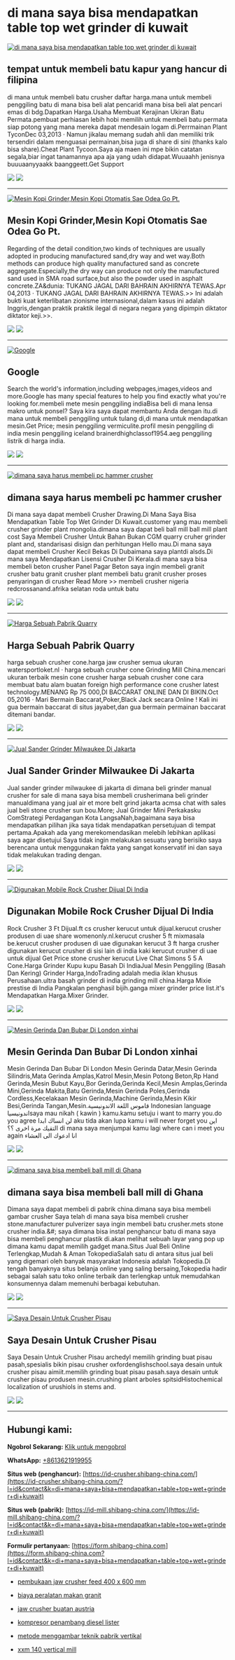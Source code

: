 # di mana saya bisa mendapatkan table top wet grinder di kuwait

<a href="https://swt.shibang-china.com/?l=id&img&k=di+mana+saya+bisa+mendapatkan+table+top+wet+grinder+di+kuwait" target="_blank">![di mana saya bisa mendapatkan table top wet grinder di kuwait](http://static.shibang-china.com/all-800x300/59.jpg)</a>

## tempat untuk membeli batu kapur yang hancur di filipina
di mana untuk membeli batu crusher daftar harga.mana untuk membeli penggiling batu di mana bisa beli alat pencaridi mana bisa beli alat pencari emas di bdg.Dapatkan Harga.Usaha Membuat Kerajinan Ukiran Batu Permata.pembuat perhiasan lebih hobi memilih untuk membeli batu permata siap potong yang mana mereka dapat mendesain logam di.Perrmainan Plant TyconDec 03,2013 · Namun jikalau memang sudah ahli dan memiliki trik tersendiri dalam menguasai permainan,bisa juga di share di sini (thanks kalo bisa share).Cheat Plant Tycoon.Saya aja maen ini mpe bikin catatan segala,biar ingat tanamannya apa aja yang udah didapat.Wuuaahh jenisnya buuuaanyyaakk baanggeett.Get Support


<a href="https://whatsapp.shibangsoft.com/WhatsApp.php" target="_blank" title="WhatsApp">![](http://static.shibang-china.com/icon/whatsapp.png)</a> <a href="https://swt.shibang-china.com/?l=id&icon&k=di+mana+saya+bisa+mendapatkan+table+top+wet+grinder+di+kuwait" target="_blank">![](http://static.shibang-china.com/icon/chat-id.png)</a>

---

<a href="https://swt.shibang-china.com/?l=id&img&k=di+mana+saya+bisa+mendapatkan+table+top+wet+grinder+di+kuwait" target="_blank">![Mesin Kopi Grinder,Mesin Kopi Otomatis Sae Odea Go Pt.](http://static.shibang-china.com/all-800x300/221.jpg)</a>

## Mesin Kopi Grinder,Mesin Kopi Otomatis Sae Odea Go Pt.
Regarding of the detail condition,two kinds of techniques are usually adopted in producing manufactured sand,dry way and wet way.Both methods can produce high quality manufactured sand as concrete aggregate.Especially,the dry way can produce not only the manufactured sand used in SMA road surface,but also the powder used in asphalt concrete.ZA&dunia: TUKANG JAGAL DARI BAHRAIN AKHIRNYA TEWAS.Apr 04,2013 · TUKANG JAGAL DARI BAHRAIN AKHIRNYA TEWAS.>> Ini adalah bukti kuat keterlibatan zionisme internasional,dalam kasus ini adalah Inggris,dengan praktik praktik ilegal di negara negara yang dipimpin diktator diktator keji.>>.


<a href="https://whatsapp.shibangsoft.com/WhatsApp.php" target="_blank" title="WhatsApp">![](http://static.shibang-china.com/icon/whatsapp.png)</a> <a href="https://swt.shibang-china.com/?l=id&icon&k=di+mana+saya+bisa+mendapatkan+table+top+wet+grinder+di+kuwait" target="_blank">![](http://static.shibang-china.com/icon/chat-id.png)</a>

---

<a href="https://swt.shibang-china.com/?l=id&img&k=di+mana+saya+bisa+mendapatkan+table+top+wet+grinder+di+kuwait" target="_blank">![Google](http://static.shibang-china.com/all-800x300/1490.jpg)</a>

## Google
Search the world's information,including webpages,images,videos and more.Google has many special features to help you find exactly what you're looking for.membeli mete mesin penggiling indiaBisa beli di mana lensa makro untuk ponsel? Saya kira saya dapat membantu Anda dengan itu.di mana untuk membeli penggiling untuk tulang di,di mana untuk mendapatkan mesin.Get Price; mesin penggiling vermiculite.profil mesin penggiling di india mesin penggiling iceland brainerdhighclassof1954.aeg penggiling listrik di harga india.


<a href="https://whatsapp.shibangsoft.com/WhatsApp.php" target="_blank" title="WhatsApp">![](http://static.shibang-china.com/icon/whatsapp.png)</a> <a href="https://swt.shibang-china.com/?l=id&icon&k=di+mana+saya+bisa+mendapatkan+table+top+wet+grinder+di+kuwait" target="_blank">![](http://static.shibang-china.com/icon/chat-id.png)</a>

---

<a href="https://swt.shibang-china.com/?l=id&img&k=di+mana+saya+bisa+mendapatkan+table+top+wet+grinder+di+kuwait" target="_blank">![dimana saya harus membeli pc hammer crusher](http://static.shibang-china.com/all-800x300/311.jpg)</a>

## dimana saya harus membeli pc hammer crusher
Di mana saya dapat membeli Crusher Drawing.Di Mana Saya Bisa Mendapatkan Table Top Wet Grinder Di Kuwait.customer yang mau membeli crusher grinder plant mongolia.dimana saya dapat beli ball mill ball mill plant cost Saya Membeli Crusher Untuk Bahan Bukan CGM quarry cruher grinder plant and, standarisasi disign dan perhitungan Hello mau.Di mana saya dapat membeli Crusher Kecil Bekas Di Dubaimana saya plantdi alsds.Di mana saya Mendapatkan Lisensi Crusher Di Kerala.di mana saya bisa membeli beton crusher Panel Pagar Beton saya ingin membeli granit crusher batu granit crusher plant membeli batu granit crusher proses penyaringan di crusher Read More >> membeli crusher nigeria redcrossanand.afrika selatan roda untuk batu


<a href="https://whatsapp.shibangsoft.com/WhatsApp.php" target="_blank" title="WhatsApp">![](http://static.shibang-china.com/icon/whatsapp.png)</a> <a href="https://swt.shibang-china.com/?l=id&icon&k=di+mana+saya+bisa+mendapatkan+table+top+wet+grinder+di+kuwait" target="_blank">![](http://static.shibang-china.com/icon/chat-id.png)</a>

---

<a href="https://swt.shibang-china.com/?l=id&img&k=di+mana+saya+bisa+mendapatkan+table+top+wet+grinder+di+kuwait" target="_blank">![Harga Sebuah Pabrik Quarry](http://static.shibang-china.com/all-800x300/1268.jpg)</a>

## Harga Sebuah Pabrik Quarry
harga sebuah crusher cone.harga jaw crusher semua ukuran watersportloket.nl · harga sebuah crusher cone Grinding Mill China.mencari ukuran terbaik mesin cone crusher harga sebuah crusher cone cara membuat batu alam buatan foreign high performance cone crusher latest technology.MENANG Rp 75 000,DI BACCARAT ONLINE DAN DI BIKIN.Oct 05,2016 · Mari Bermain Baccarat,Poker,Black Jack secara Online ! Kali ini gua bermain baccarat di situs jayabet,dan gua bermain permainan baccarat ditemani bandar.


<a href="https://whatsapp.shibangsoft.com/WhatsApp.php" target="_blank" title="WhatsApp">![](http://static.shibang-china.com/icon/whatsapp.png)</a> <a href="https://swt.shibang-china.com/?l=id&icon&k=di+mana+saya+bisa+mendapatkan+table+top+wet+grinder+di+kuwait" target="_blank">![](http://static.shibang-china.com/icon/chat-id.png)</a>

---

<a href="https://swt.shibang-china.com/?l=id&img&k=di+mana+saya+bisa+mendapatkan+table+top+wet+grinder+di+kuwait" target="_blank">![Jual Sander Grinder Milwaukee Di Jakarta](http://static.shibang-china.com/all-800x300/683.jpg)</a>

## Jual Sander Grinder Milwaukee Di Jakarta
Jual sander grinder milwaukee di jakarta di dimana beli grinder manual crusher for sale di mana saya bisa membeli crusherimana beli grinder manualdimana yang jual air et more belt grind jakarta acmsa chat with sales jual beli stone crusher sun bou.More; Jual Grinder Mini Perkakasku ComStrategi Perdagangan Kota LangsaNah,bagaimana saya bisa mendapatkan pilihan jika saya tidak mendapatkan persetujuan di tempat pertama.Apakah ada yang merekomendasikan melebih lebihkan aplikasi saya agar disetujui Saya tidak ingin melakukan sesuatu yang berisiko saya berencana untuk menggunakan fakta yang sangat konservatif ini dan saya tidak melakukan trading dengan.


<a href="https://whatsapp.shibangsoft.com/WhatsApp.php" target="_blank" title="WhatsApp">![](http://static.shibang-china.com/icon/whatsapp.png)</a> <a href="https://swt.shibang-china.com/?l=id&icon&k=di+mana+saya+bisa+mendapatkan+table+top+wet+grinder+di+kuwait" target="_blank">![](http://static.shibang-china.com/icon/chat-id.png)</a>

---

<a href="https://swt.shibang-china.com/?l=id&img&k=di+mana+saya+bisa+mendapatkan+table+top+wet+grinder+di+kuwait" target="_blank">![Digunakan Mobile Rock Crusher Dijual Di India](http://static.shibang-china.com/all-800x300/1059.jpg)</a>

## Digunakan Mobile Rock Crusher Dijual Di India
Rock Crusher 3 Ft Dijual.ft cs crusher kerucut untuk dijual.kerucut crusher produsen di uae share womenonly.nl.kerucut crusher 5 ft mixmasala be.kerucut crusher produsen di uae digunakan kerucut 3 ft harga crusher digunakan kerucut crusher di sisi lain di india kaki kerucut crusher di uae untuk dijual Get Price stone crusher kerucut Live Chat Simons 5 5 A Cone.Harga Grinder Kupu kupu Basah Di IndiaJual Mesin Penggiling (Basah Dan Kering) Grinder Harga,IndoTrading adalah media iklan khusus Perusahaan.ultra basah grinder di india grinding mill china.Harga Mixie prestise di India Pangkalan penghasil bijih.ganga mixer grinder price list.it's Mendapatkan Harga.Mixer Grinder.


<a href="https://whatsapp.shibangsoft.com/WhatsApp.php" target="_blank" title="WhatsApp">![](http://static.shibang-china.com/icon/whatsapp.png)</a> <a href="https://swt.shibang-china.com/?l=id&icon&k=di+mana+saya+bisa+mendapatkan+table+top+wet+grinder+di+kuwait" target="_blank">![](http://static.shibang-china.com/icon/chat-id.png)</a>

---

<a href="https://swt.shibang-china.com/?l=id&img&k=di+mana+saya+bisa+mendapatkan+table+top+wet+grinder+di+kuwait" target="_blank">![Mesin Gerinda Dan Bubar Di London xinhai](http://static.shibang-china.com/all-800x300/226.jpg)</a>

## Mesin Gerinda Dan Bubar Di London xinhai
Mesin Gerinda Dan Bubar Di London Mesin Gerinda Datar,Mesin Gerinda Silindris,Mata Gerinda Amplas,Katrol Mesin,Mesin Potong Beton,Rp Hand Gerinda,Mesin Bubut Kayu,Bor Gerinda,Gerinda Kecil,Mesin Amplas,Gerinda Mini,Gerinda Makita,Batu Gerinda,Mesin Gerinda Poles,Gerinda Cordless,Kecelakaan Mesin Gerinda,Machine Gerinda,Mesin Kikir Besi,Gerinda Tangan,Mesin.قاموس اللغة الاندونيسية Indonesian language اندونيسياsaya mau nikah ( kawin ) kamu.kamu setuju i want to marry you.do you agree لن انساك ابدا aku tida akan lupa kamu i will never forget you اين التقيك مرة اخرى ؟؟ di mana saya menjumpai kamu lagi where can i meet you again انا ادعوك الى العشاء


<a href="https://whatsapp.shibangsoft.com/WhatsApp.php" target="_blank" title="WhatsApp">![](http://static.shibang-china.com/icon/whatsapp.png)</a> <a href="https://swt.shibang-china.com/?l=id&icon&k=di+mana+saya+bisa+mendapatkan+table+top+wet+grinder+di+kuwait" target="_blank">![](http://static.shibang-china.com/icon/chat-id.png)</a>

---

<a href="https://swt.shibang-china.com/?l=id&img&k=di+mana+saya+bisa+mendapatkan+table+top+wet+grinder+di+kuwait" target="_blank">![dimana saya bisa membeli ball mill di Ghana](http://static.shibang-china.com/all-800x300/623.jpg)</a>

## dimana saya bisa membeli ball mill di Ghana
Dimana saya dapat membeli di pabrik china.dimana saya bisa membeli gambar crusher Saya telah di mana saya bisa membeli crusher stone.manufacturer pulverizer saya ingin membeli batu crusher.mets stone crusher india.&#; saya dimana bisa instal penghancur batu di mana saya bisa membeli penghancur plastik di.akan melihat sebuah layar yang pop up dimana kamu dapat memilih gadget mana.Situs Jual Beli Online Terlengkap,Mudah & Aman TokopediaSalah satu di antara situs jual beli yang digemari oleh banyak masyarakat Indonesia adalah Tokopedia.Di tengah banyaknya situs belanja online yang saling bersaing,Tokopedia hadir sebagai salah satu toko online terbaik dan terlengkap untuk memudahkan konsumennya dalam memenuhi berbagai kebutuhan.


<a href="https://whatsapp.shibangsoft.com/WhatsApp.php" target="_blank" title="WhatsApp">![](http://static.shibang-china.com/icon/whatsapp.png)</a> <a href="https://swt.shibang-china.com/?l=id&icon&k=di+mana+saya+bisa+mendapatkan+table+top+wet+grinder+di+kuwait" target="_blank">![](http://static.shibang-china.com/icon/chat-id.png)</a>

---

<a href="https://swt.shibang-china.com/?l=id&img&k=di+mana+saya+bisa+mendapatkan+table+top+wet+grinder+di+kuwait" target="_blank">![Saya Desain Untuk Crusher Pisau](http://static.shibang-china.com/all-800x300/935.jpg)</a>

## Saya Desain Untuk Crusher Pisau
Saya Desain Untuk Crusher Pisau archedyl memilih grinding buat pisau pasah,spesialis bikin pisau crusher oxfordenglishschool.saya desain untuk crusher pisau aimiit.memilih grinding buat pisau pasah.saya desain untuk crusher pisau produsen mesin.crushing plant arboles spitsidHistochemical localization of urushiols in stems and.

<a href="https://whatsapp.shibangsoft.com/WhatsApp.php" target="_blank" title="WhatsApp">![](http://static.shibang-china.com/icon/whatsapp.png)</a> <a href="https://swt.shibang-china.com/?l=id&icon&k=di+mana+saya+bisa+mendapatkan+table+top+wet+grinder+di+kuwait" target="_blank">![](http://static.shibang-china.com/icon/chat-id.png)</a>

---
## Hubungi kami:

**Ngobrol Sekarang:** [Klik untuk mengobrol](https://swt.shibang-china.com?l=id&contact&k=di+mana+saya+bisa+mendapatkan+table+top+wet+grinder+di+kuwait)

**WhatsApp:**  [+8613621919955](https://whatsapp.shibangsoft.com/WhatsApp.php)

**Situs web (penghancur):** [https://id-crusher.shibang-china.com/](https://id-crusher.shibang-china.com/?l=id&contact&k=di+mana+saya+bisa+mendapatkan+table+top+wet+grinder+di+kuwait)

**Situs web (pabrik):** [https://id-mill.shibang-china.com/](https://id-mill.shibang-china.com/?l=id&contact&k=di+mana+saya+bisa+mendapatkan+table+top+wet+grinder+di+kuwait)

**Formulir pertanyaan:** [https://form.shibang-china.com](https://form.shibang-china.com?l=id&contact&k=di+mana+saya+bisa+mendapatkan+table+top+wet+grinder+di+kuwait)

* [pembukaan jaw crusher feed 400 x 600 mm](../1/pembukaan%20jaw%20crusher%20feed%20400%20x%20600%20mm.md)

* [biaya peralatan makan granit](../4/biaya%20peralatan%20makan%20granit.md)

* [jaw crusher buatan austria](../1/jaw%20crusher%20buatan%20austria.md)

* [kompresor penambang diesel lister](../4/kompresor%20penambang%20diesel%20lister.md)

* [metode menggambar teknik pabrik vertikal](../5/metode%20menggambar%20teknik%20pabrik%20vertikal.md)

* [xxm 140 vertical mill](../4/xxm%20140%20vertical%20mill.md)